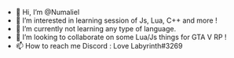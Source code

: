 - 👋 Hi, I’m @Numaliel
- 👀 I’m interested in learning session of Js, Lua, C++ and more !
- 🌱 I’m currently not learning any type of language.
- 💞️ I’m looking to collaborate on some Lua/Js things for GTA V RP !
- 📫 How to reach me Discord : Love Labyrinth#3269

<!---
Numaliel/Numaliel is a ✨ special ✨ repository because its `README.md` (this file) appears on your GitHub profile.
You can click the Preview link to take a look at your changes.
--->
